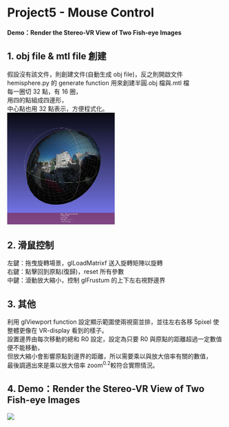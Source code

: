# Project5 - Mouse Control
**Demo：Render the Stereo-VR View of Two Fish-eye Images**

## 1. obj file & mtl file 創建
假設沒有該文件，則創建文件(自動生成 obj file)，反之則開啟文件<br>
hemisphere.py 的 generate function 用來創建半圓.obj 檔與.mtl 檔<br>
每一圈切 32 點，有 16 圈，<br>
用四的點組成四邊形，<br>
中心點也用 32 點表示，方便程式化。<br>
<img src="image/img1.png" width=250><br>
## 2. 滑鼠控制
左鍵：拖曳旋轉場景，glLoadMatrixf 送入旋轉矩陣以旋轉<br>
右鍵：點擊回到原點(復歸)，reset 所有參數<br>
中鍵：滾動放大縮小，控制 glFrustum 的上下左右視野邊界<br>
## 3. 其他
利用 glViewport function 設定顯示範圍使兩視窗並排，並往左右各移 5pixel 使整體更像在 VR-display 看到的樣子。<br>
設置邊界由每次移動的總和 R0 設定，設定為只要 R0 與原點的距離超過一定數值便不能移動，<br>
但放大縮小會影響原點到邊界的距離，所以需要乘以與放大倍率有關的數值，<br>
最後調適出來是乘以放大倍率 zoom<sup>0.2</sup>較符合實際情況。<br>


## 4. Demo：Render the Stereo-VR View of Two Fish-eye Images
<img src="image/vr.gif" width=600><br>
